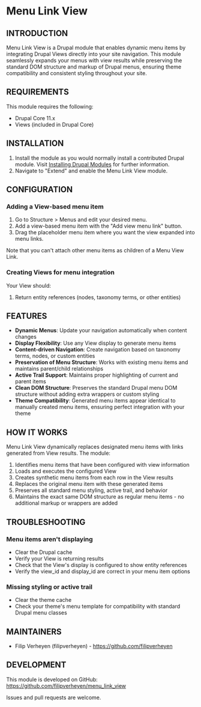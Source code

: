 # Menu Link View

## INTRODUCTION

Menu Link View is a Drupal module that enables dynamic menu items by integrating Drupal Views directly into your site navigation. This module seamlessly expands your menus with view results while preserving the standard DOM structure and markup of Drupal menus, ensuring theme compatibility and consistent styling throughout your site.

## REQUIREMENTS

This module requires the following:
* Drupal Core 11.x
* Views (included in Drupal Core)

## INSTALLATION

1. Install the module as you would normally install a contributed Drupal module.
   Visit [Installing Drupal Modules](https://www.drupal.org/docs/extending-drupal/installing-drupal-modules) for further information.
2. Navigate to "Extend" and enable the Menu Link View module.

## CONFIGURATION

### Adding a View-based menu item

1. Go to Structure > Menus and edit your desired menu.
2. Add a view-based menu item with the "Add view menu link" button.
3. Drag the placeholder menu item where you want the view expanded into menu links.

Note that you can't attach other menu items as children of a Menu View Link.

### Creating Views for menu integration

Your View should:
1. Return entity references (nodes, taxonomy terms, or other entities)

## FEATURES

* **Dynamic Menus**: Update your navigation automatically when content changes
* **Display Flexibility**: Use any View display to generate menu items
* **Content-driven Navigation**: Create navigation based on taxonomy terms, nodes, or custom entities
* **Preservation of Menu Structure**: Works with existing menu items and maintains parent/child relationships
* **Active Trail Support**: Maintains proper highlighting of current and parent items
* **Clean DOM Structure**: Preserves the standard Drupal menu DOM structure without adding extra wrappers or custom styling
* **Theme Compatibility**: Generated menu items appear identical to manually created menu items, ensuring perfect integration with your theme

## HOW IT WORKS

Menu Link View dynamically replaces designated menu items with links generated from View results. The module:

1. Identifies menu items that have been configured with view information
2. Loads and executes the configured View
3. Creates synthetic menu items from each row in the View results
4. Replaces the original menu item with these generated items
5. Preserves all standard menu styling, active trail, and behavior
6. Maintains the exact same DOM structure as regular menu items - no additional markup or wrappers are added

## TROUBLESHOOTING

### Menu items aren't displaying
* Clear the Drupal cache
* Verify your View is returning results
* Check that the View's display is configured to show entity references
* Verify the view_id and display_id are correct in your menu item options

### Missing styling or active trail
* Clear the theme cache
* Check your theme's menu template for compatibility with standard Drupal menu classes

## MAINTAINERS

* Filip Verheyen (filipverheyen) - https://github.com/filipverheyen

## DEVELOPMENT

This module is developed on GitHub:
https://github.com/filipverheyen/menu_link_view

Issues and pull requests are welcome.
